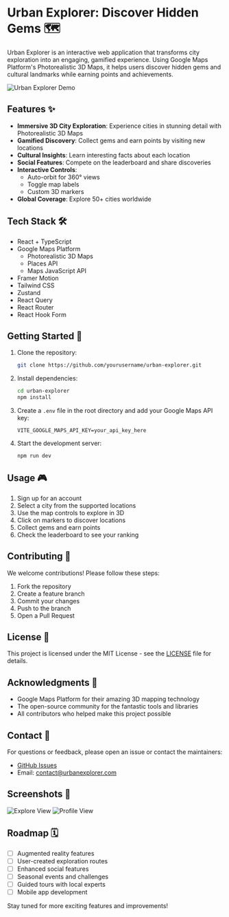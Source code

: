 # Urban Explorer: Discover Hidden Gems 🗺️

Urban Explorer is an interactive web application that transforms city exploration into an engaging, gamified experience. Using Google Maps Platform's Photorealistic 3D Maps, it helps users discover hidden gems and cultural landmarks while earning points and achievements.

![Urban Explorer Demo](https://images.unsplash.com/photo-1486078695445-0497c2f58cfe?auto=format&fit=crop&q=80&w=1200)

## Features ✨

- **Immersive 3D City Exploration**: Experience cities in stunning detail with Photorealistic 3D Maps
- **Gamified Discovery**: Collect gems and earn points by visiting new locations
- **Cultural Insights**: Learn interesting facts about each location
- **Social Features**: Compete on the leaderboard and share discoveries
- **Interactive Controls**: 
  - Auto-orbit for 360° views
  - Toggle map labels
  - Custom 3D markers
- **Global Coverage**: Explore 50+ cities worldwide

## Tech Stack 🛠️

- React + TypeScript
- Google Maps Platform
  - Photorealistic 3D Maps
  - Places API
  - Maps JavaScript API
- Framer Motion
- Tailwind CSS
- Zustand
- React Query
- React Router
- React Hook Form

## Getting Started 🚀

1. Clone the repository:
   ```bash
   git clone https://github.com/yourusername/urban-explorer.git
   ```

2. Install dependencies:
   ```bash
   cd urban-explorer
   npm install
   ```

3. Create a `.env` file in the root directory and add your Google Maps API key:
   ```env
   VITE_GOOGLE_MAPS_API_KEY=your_api_key_here
   ```

4. Start the development server:
   ```bash
   npm run dev
   ```

## Usage 🎮

1. Sign up for an account
2. Select a city from the supported locations
3. Use the map controls to explore in 3D
4. Click on markers to discover locations
5. Collect gems and earn points
6. Check the leaderboard to see your ranking

## Contributing 🤝

We welcome contributions! Please follow these steps:

1. Fork the repository
2. Create a feature branch
3. Commit your changes
4. Push to the branch
5. Open a Pull Request

## License 📄

This project is licensed under the MIT License - see the [LICENSE](LICENSE) file for details.

## Acknowledgments 🙏

- Google Maps Platform for their amazing 3D mapping technology
- The open-source community for the fantastic tools and libraries
- All contributors who helped make this project possible

## Contact 📧

For questions or feedback, please open an issue or contact the maintainers:

- [GitHub Issues](https://github.com/yourusername/urban-explorer/issues)
- Email: contact@urbanexplorer.com

## Screenshots 📸

![Explore View](https://images.unsplash.com/photo-1480714378408-67cf0d13bc1b?auto=format&fit=crop&q=80&w=600)
![Profile View](https://images.unsplash.com/photo-1449824913935-59a10b8d2000?auto=format&fit=crop&q=80&w=600)

## Roadmap 🗓️

- [ ] Augmented reality features
- [ ] User-created exploration routes
- [ ] Enhanced social features
- [ ] Seasonal events and challenges
- [ ] Guided tours with local experts
- [ ] Mobile app development

Stay tuned for more exciting features and improvements!